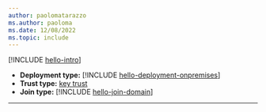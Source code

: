 ```yaml
---
author: paolomatarazzo
ms.author: paoloma
ms.date: 12/08/2022
ms.topic: include
---
```


[!INCLUDE [hello-intro](hello-intro.md)]
- **Deployment type:** [!INCLUDE [hello-deployment-onpremises](hello-deployment-onpremises.md)]
- **Trust type:** [key trust](../identity-protection/hello-for-business/hello-how-it-works-technology.md#key-trust)
- **Join type:** [!INCLUDE [hello-join-domain](hello-join-domain.md)]
---